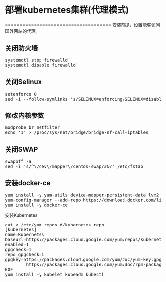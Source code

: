 # 部署kubernetes集群(代理模式)
=====================================
安装前提，设置能够访问国外网站的代理。

关闭防火墙
-------------------------------------
<pre>
systemctl stop firewalld
systemctl disable firewalld
</pre>

关闭Selinux
---------------------------------------
<pre>
setenforce 0
sed -i --follow-symlinks 's/SELINUX=enforcing/SELINUX=disabled/g' /etc/sysconfig/selinux
</pre>

修改内核参数
--------------------------------------
<pre>
modprobe br_netfilter
echo '1' > /proc/sys/net/bridge/bridge-nf-call-iptables
</pre>

关闭SWAP
---------------------------------------
<pre>
swapoff -a
sed -i 's/^\/dev\/mapper\/centos-swap/#&/' /etc/fstab
</pre>

安装docker-ce
---------------------------------------
<pre>
yum install -y yum-utils device-mapper-persistent-data lvm2
yum-config-manager --add-repo https://download.docker.com/linux/centos/docker-ce.repo
yum install -y docker-ce
</pre>

安装Kubernetes
<pre>
cat <<EOF > /etc/yum.repos.d/kubernetes.repo
[kubernetes]
name=Kubernetes
baseurl=https://packages.cloud.google.com/yum/repos/kubernetes-el7-x86_64
enabled=1
gpgcheck=1
repo_gpgcheck=1
gpgkey=https://packages.cloud.google.com/yum/doc/yum-key.gpg
        https://packages.cloud.google.com/yum/doc/rpm-package-key.gpg
EOF
yum install -y kubelet kubeadm kubectl
</pre>
